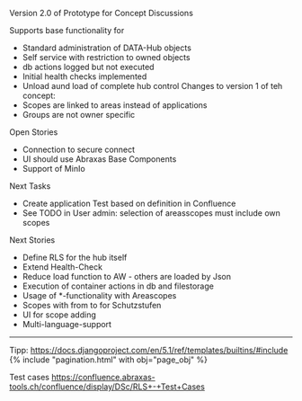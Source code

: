 Version 2.0 of Prototype for Concept Discussions

Supports base functionality for 
- Standard administration of DATA-Hub objects
- Self service with restriction to owned objects
- db actions logged but not executed
- Initial health checks implemented
- Unload aund load of complete hub control
Changes to version 1 of teh concept:
- Scopes are linked to areas instead of applications
- Groups are not owner specific

Open Stories
- Connection to secure connect
- UI should use Abraxas Base Components
- Support of MinIo

Next Tasks
- Create application Test based on definition in Confluence
- See TODO in User admin: selection of areasscopes must include own scopes

Next Stories
- Define RLS for the hub itself
- Extend Health-Check 
- Reduce load function to AW - others are loaded by Json
- Execution of container actions in db and filestorage
- Usage of *-functionality with Areascopes
- Scopes with from to for Schutzstufen 
- UI for scope adding
- Multi-language-support

------------------------------------------------------------------------------------------
Tipp:
  https://docs.djangoproject.com/en/5.1/ref/templates/builtins/#include
  {% include "pagination.html" with obj="page_obj"  %}

Test cases
  https://confluence.abraxas-tools.ch/confluence/display/DSc/RLS+-+Test+Cases
